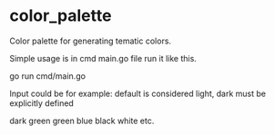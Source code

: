 # color_palette

Color palette for generating tematic colors.

Simple usage is in cmd main.go file run it like this.

go run cmd/main.go

Input could be for example:
default is considered light, dark must be explicitly defined

dark green
green
blue
black
white
etc.